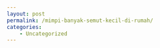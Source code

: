```yaml
---
layout: post
permalink: /mimpi-banyak-semut-kecil-di-rumah/
categories:
    - Uncategorized
---
```


